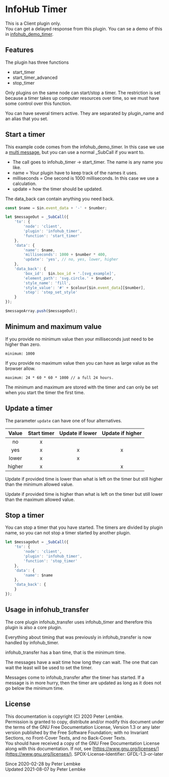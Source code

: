 # InfoHub Timer

This is a Client plugin only.  
You can get a delayed response from this plugin. You can se a demo of this
in [infohub_demo_timer](plugin,infohub_demo_timer).

## Features

The plugin has three functions

* start_timer
* start_timer_advanced
* stop_timer

Only plugins on the same node can start/stop a timer. The restriction is set because a timer takes up computer resources
over time, so we must have some control over this function.

You can have several timers active. They are separated by plugin_name and an alias that you set.

## Start a timer

This example code comes from the infohub_demo_timer. In this case we use a [multi message](plugin,infohub_base), but you
can use a normal _SubCall if you want to.

* The call goes to infohub_timer -> start_timer. The name is any name you like.
* name = Your plugin have to keep track of the names it uses.
* milliseconds = One second is 1000 milliseconds. In this case we use a calculation.
* update = how the timer should be updated.

The data_back can contain anything you need back.

```javascript
const $name = $in.event_data + '-' + $number;

let $messageOut = _SubCall({
    'to': {
        'node': 'client',
        'plugin': 'infohub_timer',
        'function': 'start_timer'
    },
    'data': {
        'name': $name,
        'milliseconds': 1000 + $number * 400,
        'update': 'yes', // no, yes, lower, higher
    },
    'data_back': {
        'box_id':  $in.box_id + '.[svg_example]',
        'element_path': 'svg.circle.' + $number,
        'style_name': 'fill',
        'style_value': '#' + $colour[$in.event_data][$number],
        'step': 'step_set_style'
    }
});

$messageArray.push($messageOut);
```

## Minimum and maximum value

If you provide no minimum value then your milliseconds just need to be higher than zero.

    minimum: 1000 

If you provide no maximum value then you can have as large value as the browser allow.

    maximum: 24 * 60 * 60 * 1000 // a full 24 hours.

The minimum and maximum are stored with the timer and can only be set when you start the timer the first time.

## Update a timer

The parameter `update` can have one of four alternatives.

| Value  | Start timer | Update if lower | Update if higher |
|:------:|:-----------:|:---------------:|:----------------:|
|   no   |      x      |                 |                  |
|  yes   |      x      |        x        |        x         |
| lower  |      x      |        x        |                  |
| higher |      x      |                 |        x         |

Update if provided time is lower than what is left on the timer but still higher than the minimum allowed value.

Update if provided time is higher than what is left on the timer but still lower than the maximum allowed value.

## Stop a timer

You can stop a timer that you have started. The timers are divided by plugin name, so you can not stop a timer started by
another plugin.

```javascript
let $messageOut = _SubCall({
    'to': {
        'node': 'client',
        'plugin': 'infohub_timer',
        'function': 'stop_timer'
    },
    'data': {
        'name': $name
    },
    'data_back': {
    }
});
```

## Usage in infohub_transfer

The core plugin infohub_transfer uses infohub_timer and therefore this plugin is also a core plugin.

Everything about timing that was previously in infohub_transfer is now handled by infohub_timer.

infohub_transfer has a ban time, that is the minimum time.

The messages have a wait time how long they can wait. The one that can wait the least will be used to set the timer.

Messages come to infohub_transfer after the timer has started. If a message is in more hurry, then the timer are updated
as long as it does not go below the minimum time.

## License

This documentation is copyright (C) 2020 Peter Lembke.  
Permission is granted to copy, distribute and/or modify this document under the terms of the GNU Free Documentation
License, Version 1.3 or any later version published by the Free Software Foundation; with no Invariant Sections, no
Front-Cover Texts, and no Back-Cover Texts.  
You should have received a copy of the GNU Free Documentation License along with this documentation. If not,
see [https://www.gnu.org/licenses/](https://www.gnu.org/licenses/). SPDX-License-Identifier: GFDL-1.3-or-later

Since 2020-02-28 by Peter Lembke  
Updated 2021-08-07 by Peter Lembke  
